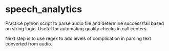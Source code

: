 # speech_analytics
Practice python script to parse audio file and determine success/fail based on string logic. Useful for automating quality checks in call centers.

Next step is to use regex to add levels of complication in parsing text converted from audio. 
